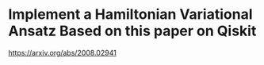 # Implement a Hamiltonian Variational Ansatz Based on this paper on Qiskit

https://arxiv.org/abs/2008.02941
